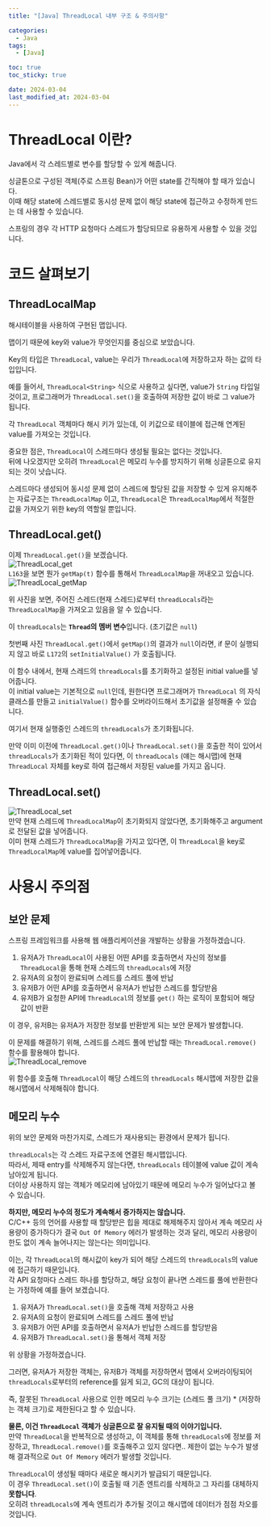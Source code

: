 ```yaml
---
title: "[Java] ThreadLocal 내부 구조 & 주의사항"

categories:
  - Java
tags:
  - [Java]

toc: true
toc_sticky: true

date: 2024-03-04
last_modified_at: 2024-03-04
---
```

# ThreadLocal 이란?
Java에서 각 스레드별로 변수를 할당할 수 있게 해줍니다.   

싱글톤으로 구성된 객체(주로 스프링 Bean)가 어떤 state를 간직해야 할 때가 있습니다.  
이때 해당 state에 스레드별로 동시성 문제 없이 해당 state에 접근하고 수정하게 만드는 데 사용할 수 있습니다.  

스프링의 경우 각 HTTP 요청마다 스레드가 할당되므로 유용하게 사용할 수 있을 것입니다.

# 코드 살펴보기
## ThreadLocalMap
해시테이블을 사용하여 구현된 맵입니다.  

맵이기 때문에 key와 value가 무엇인지를 중심으로 보았습니다.  

Key의 타입은 `ThreadLocal`, value는 우리가 `ThreadLocal`에 저장하고자 하는 값의 타입입니다.  

예를 들어서, `ThreadLocal<String>` 식으로 사용하고 싶다면, value가 `String` 타입일 것이고, 프로그래머가 `ThreadLocal.set()`을 호출하여 저장한 값이 바로 그 value가 됩니다.  

각 `ThreadLocal` 객체마다 해시 키가 있는데, 이 키값으로 테이블에 접근해 연계된 value를 가져오는 것입니다.  

중요한 점은, `ThreadLocal`이 스레드마다 생성될 필요는 없다는 것입니다.  
뒤에 나오겠지만 오히려 `ThreadLocal`은 메모리 누수를 방지하기 위해 싱글톤으로 유지되는 것이 낫습니다.  

스레드마다 생성되어 동시성 문제 없이 스레드에 할당된 값을 저장할 수 있게 유지해주는 자료구조는 `ThreadLocalMap` 이고, `ThreadLocal`은 `ThreadLocalMap`에서 적절한 값을 가져오기 위한 key의 역할일 뿐입니다.  

## ThreadLocal.get()
이제 `ThreadLocal.get()`을 보겠습니다.  
![ThreadLocal_get](/assets/images/Java/2024-03-04-java-thread-local/1_ThreadLocal_get.png)  
`L163`을 보면 뭔가 `getMap(t)` 함수를 통해서 `ThreadLocalMap`을 꺼내오고 있습니다.  
![ThreadLocal_getMap](/assets/images/Java/2024-03-04-java-thread-local/2_ThreadLocal_getMap.png)  

위 사진을 보면, 주어진 스레드(현재 스레드)로부터 `threadLocals`라는 `ThreadLocalMap`을 가져오고 있음을 알 수 있습니다.

이 `threadLocals`는 **`Thread`의 멤버 변수**입니다. (초기값은 `null`)  

첫번째 사진 `ThreadLocal.get()`에서 `getMap()`의 결과가 `null`이라면, if 문이 실행되지 않고 바로 `L172`의 `setInitialValue()` 가 호출됩니다.  

이 함수 내에서, 현재 스레드의 `threadLocals`를 초기화하고 설정된 initial value를 넣어줍니다.   
이 initial value는 기본적으로 `null`인데, 원한다면 프로그래머가 `ThreadLocal` 의 자식 클래스를 만들고 `initialValue()` 함수를 오버라이드해서 초기값을 설정해줄 수 있습니다.  

여기서 현재 실행중인 스레드의 `threadLocals`가 초기화됩니다.  

만약 이미 이전에 `ThreadLocal.get()`이나 `ThreadLocal.set()`을 호출한 적이 있어서 `threadLocals`가 초기화된 적이 있다면, 이 `threadLocals` (얘는 해시맵)에 현재 `ThreadLocal` 자체를 key로 하여 접근해서 저장된 value를 가지고 옵니다.   
## ThreadLocal.set()
![ThreadLocal_set](/assets/images/Java/2024-03-04-java-thread-local/3_ThreadLocal_set.png)   
만약 현재 스레드에 `ThreadLocalMap`이 초기화되지 않았다면, 초기화해주고 argument로 전달된 값을 넣어줍니다.  
이미 현재 스레드가 `ThreadLocalMap`을 가지고 있다면, 이 `ThreadLocal`을 key로 `ThreadLocalMap`에 value를 집어넣어줍니다.  

# 사용시 주의점
## 보안 문제
스프링 프레임워크를 사용해 웹 애플리케이션을 개발하는 상황을 가정하겠습니다.  

1. 유저A가 `ThreadLocal`이 사용된 어떤 API를 호출하면서 자신의 정보를 `ThreadLocal`을 통해 현재 스레드의 `threadLocals`에 저장  
2. 유저A의 요청이 완료되며 스레드를 스레드 풀에 반납  
3. 유저B가 어떤 API를 호출하면서 유저A가 반납한 스레드를 할당받음  
4. 유저B가 요청한 API에 `ThreadLocal`의 정보를 `get()` 하는 로직이 포함되어 해당 값이 반환

이 경우, 유저B는 유저A가 저장한 정보를 반환받게 되는 보안 문제가 발생합니다.  

이 문제를 해결하기 위해, 스레드를 스레드 풀에 반납할 때는 `ThreadLocal.remove()` 함수를 활용해야 합니다.  
![ThreadLocal_remove](/assets\images\Java\2024-03-04-java-thread-local\4_ThreadLocal_remove.png)

위 함수를 호출해 `ThreadLocal`이 해당 스레드의 `threadLocals` 해시맵에 저장한 값을 해시맵에서 삭제해줘야 합니다.  

## 메모리 누수
위의 보안 문제와 마찬가지로, 스레드가 재사용되는 환경에서 문제가 됩니다.  

`threadLocals`는 각 스레드 자료구조에 연결된 해시맵입니다.   
따라서, 제때 entry를 삭제해주지 않는다면, `threadLocals` 테이블에 value 값이 계속 남아있게 됩니다.  
더이상 사용하지 않는 객체가 메모리에 남아있기 때문에 메모리 누수가 일어났다고 볼 수 있습니다.   

**하지만, 메모리 누수의 정도가 계속해서 증가하지는 않습니다.**  
C/C++ 등의 언어를 사용할 때 할당받은 힙을 제대로 해제해주지 않아서 계속 메모리 사용량이 증가하다가 결국 `Out Of Memory` 에러가 발생하는 것과 달리, 메모리 사용량이 한도 없이 계속 늘어나지는 않는다는 의미입니다.  

이는, 각 `ThreadLocal`의 해시값이 key가 되어 해당 스레드의 `threadLocals`의 value에 접근하기 때문입니다.  
각 API 요청마다 스레드 하나를 할당하고, 해당 요청이 끝나면 스레드를 풀에 반환한다는 가정하에 예를 들어 보겠습니다.  

1. 유저A가 `ThreadLocal.set()`을 호출해 객체 저장하고 사용    
2. 유저A의 요청이 완료되며 스레드를 스레드 풀에 반납  
3. 유저B가 어떤 API를 호출하면서 유저A가 반납한 스레드를 할당받음  
4. 유저B가 `ThreadLocal.set()`을 통해서 객체 저장  

위 상황을 가정하겠습니다.   

그러면, 유저A가 저장한 객체는, 유저B가 객체를 저장하면서 맵에서 오버라이팅되어 `threadLocals`로부터의 reference를 잃게 되고, GC의 대상이 됩니다.  

즉, 잘못된 `ThreadLocal` 사용으로 인한 메모리 누수 크기는 (스레드 풀 크기) * (저장하는 객체 크기)로 제한된다고 할 수 있습니다.  

**물론, 이건 `ThreadLocal` 객체가 싱글톤으로 잘 유지될 때의 이야기입니다.**  
만약 `ThreadLocal`을 반복적으로 생성하고, 이 객체를 통해 `threadLocals`에 정보를 저장하고, `ThreadLocal.remove()`를 호출해주고 있지 않다면.. 제한이 없는 누수가 발생해 결과적으로 `Out Of Memory` 에러가 발생할 것입니다.  

`ThreadLocal`이 생성될 때마다 새로운 해시키가 발급되기 때문입니다.  
이 경우 `ThreadLocal.set()`이 호출될 때 기존 엔트리를 삭제하고 그 자리를 대체하지 **못합니다**.    
오히려 `threadLocals`에 계속 엔트리가 추가될 것이고 해시맵에 데이터가 점점 차오를 것입니다.
